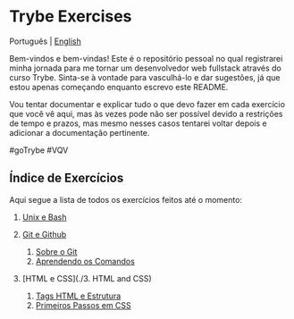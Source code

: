 # Trybe Exercises

Português | [English](./README_en.md)

Bem-vindos e bem-vindas! Este é o repositório pessoal no qual registrarei minha jornada para
me tornar um desenvolvedor web fullstack através do curso Trybe. Sinta-se à vontade para 
vasculhá-lo e dar sugestões, já que estou apenas começando enquanto escrevo este README.

Vou tentar documentar e explicar tudo o que devo fazer em cada exercício que você vê aqui, 
mas às vezes pode não ser possível devido a restrições de tempo e prazos, mas mesmo nesses
casos tentarei voltar depois e adicionar a documentação pertinente.

#goTrybe #VQV

## Índice de Exercícios

Aqui segue a lista de todos os exercícios feitos até o momento: 

 1. [Unix e Bash](./1.%20Unix%20and%20Bash)
 
 2. [Git e Github](./2.%20Git%20and%20Github)
 	1. [Sobre o Git](./2.%20Git%20and%20Github/2.1.%20About%20Git/)
	2. [Aprendendo os Comandos](./2.%20Git%20and%20Github/2.2.%20Learning%20the%20Commands/)
	 	 
 3. [HTML e CSS](./3. HTML and CSS)
	1. [Tags HTML e Estrutura](./3.%20HTML%20and%20CSS/3.1.%20HTML%20Tags%20and%20Structure/)
	2. [Primeiros Passos em CSS](./3.%20HTML%20and%20CSS/3.2.%20CSS%20First%20Steps/)
